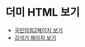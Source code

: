 <!DOCTYPE html>
<html lang="ko">
<head>
  <meta charset="UTF-8">
  <title>더미 링크 페이지</title>
</head>
<body>
  <h1>더미 HTML 보기</h1>
  <ul>
    <li><a href="국민의힘2페이지.html" target="_blank">국민의힘2페이지 보기</a></li>
    <li><a href="kimseokki.html" target="_blank">김석기 페이지 보기</a></li>
  </ul>
</body>
</html>
